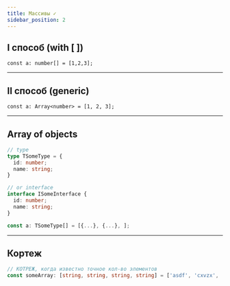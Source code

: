 ```yaml
---
title: Массивы ✓
sidebar_position: 2
---
```


## I способ (with [ ])

```tsx
const a: number[] = [1,2,3];
```

---

## II способ (generic)

```tsx
const a: Array<number> = [1, 2, 3];
```

---

## Array of objects

```ts
// type
type TSomeType = {
  id: number;
  name: string;
}

// or interface
interface ISomeInterface {
  id: number;
  name: string;
}

const a: TSomeType[] = [{...}, {...}, ];
```

---

## Кортеж

```ts
// КОТРЕЖ, когда известно точное кол-во элементов
const someArray: [string, string, string, string] = ['asdf', 'cxvzx', 'rerer', 'fadsf'];
```
